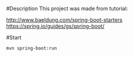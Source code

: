 #Description
This project was made from tutorial:

http://www.baeldung.com/spring-boot-starters
https://spring.io/guides/gs/spring-boot/

#Start

`mvn spring-boot:run`

